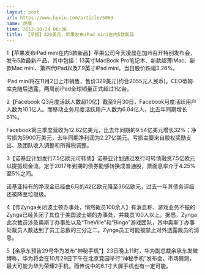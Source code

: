 ```yaml
---
layout: post
url: https://www.huxiu.com/article/5063
name: 虎嗅
time: 2012-10-24 06:36
title: 【早报】329美元，苹果发布iPad mini在内5款新品
---
```

1【苹果发布iPad mini在内5款新品】苹果公司今天凌晨在加州召开特别发布会，发布5款最新产品，其中包括：13英寸MacBook Pro笔记本、新款超薄iMac、新款Mac mini、第四代iPad以及7.9英寸iPad mini。当日股价跌幅3.26%。

iPad mini将在11月2日上市销售，售价329美元(约合2055元人民币)。CEO蒂姆·库克随后透露，两周前iPad全球销量正式超过1亿台。

2【Facebook Q3月度活跃人数超10亿】截至9月30日，Facebook月度活跃用户人数为10.1亿人。而移动业务月度活跃用户人数为6.04亿人，比去年同期增长61%。

Facebook第三季度营收为12.62亿美元，比去年同期的9.54亿美元增长32%；净亏损为5900万美元，去年同期净利润为2.27亿美元。亏损主要来自股权奖励支出、及团队收入调整和所得税调整。

3【诺基亚计划发行7.5亿欧元可转债】诺基亚计划通过发行可转债融资7.5亿欧元以提振现金流。定于2017年到期的债券能够转换成普通股，票面息率介于4.25%至5%之间。

诺基亚持有的净现金已经由6月的42亿欧元降至36亿欧元，过去一年其债务评级还被降至垃圾级。

4【传Zynga关闭波士顿办事处，悄然裁员100余人】有消息称，游戏业务不振的Zynga已经关闭了其位于美国波士顿的办事处，并裁员100人以上。据悉，Zynga此次裁员涉及奥斯丁办事处以及“TheVille”和“Bingo”游戏团队，其中奥斯丁办事处裁员人数达到了员工总数的三分之二。Zynga员工可能被禁止对外透露裁员的消息。

5【余承东预告29号华为发布“神秘手机”】23日晚上11时，华为副总裁余承东发微博称，华为将会在10月29日下午在北京竞园举行“神秘手机”发布会。市场猜测，最大可能为华为荣耀2手机，而传说中的6.1寸大屏手机也有一定可能。

